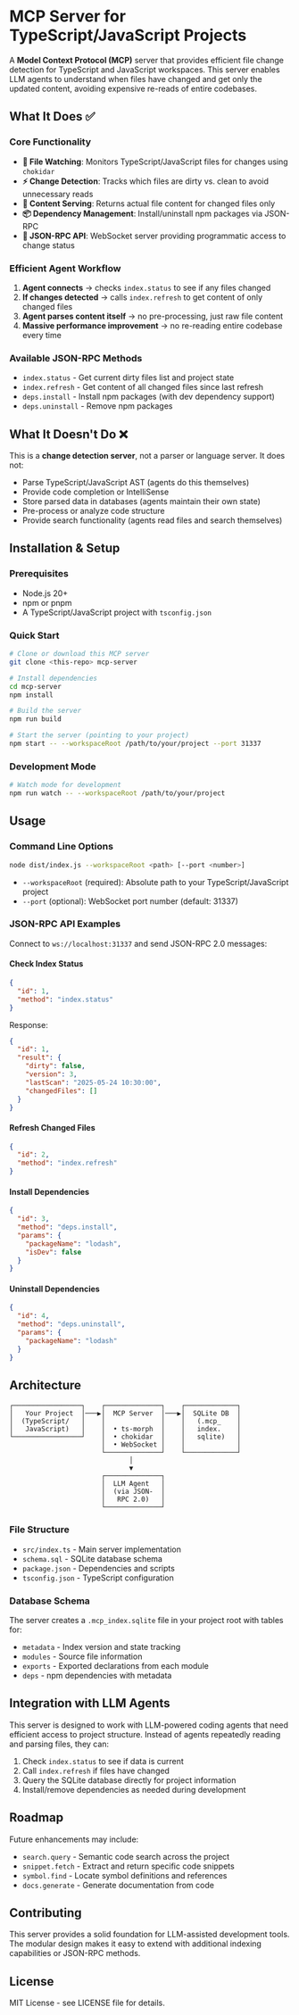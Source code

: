 # MCP Server for TypeScript/JavaScript Projects

A **Model Context Protocol (MCP)** server that provides efficient file change detection for TypeScript and JavaScript workspaces. This server enables LLM agents to understand when files have changed and get only the updated content, avoiding expensive re-reads of entire codebases.

## What It Does ✅

### Core Functionality
- **📂 File Watching**: Monitors TypeScript/JavaScript files for changes using `chokidar`
- **⚡ Change Detection**: Tracks which files are dirty vs. clean to avoid unnecessary reads
- **📄 Content Serving**: Returns actual file content for changed files only
- **📦 Dependency Management**: Install/uninstall npm packages via JSON-RPC
- **🔌 JSON-RPC API**: WebSocket server providing programmatic access to change status

### Efficient Agent Workflow
1. **Agent connects** → checks `index.status` to see if any files changed
2. **If changes detected** → calls `index.refresh` to get content of only changed files
3. **Agent parses content itself** → no pre-processing, just raw file content
4. **Massive performance improvement** → no re-reading entire codebase every time

### Available JSON-RPC Methods
- `index.status` - Get current dirty files list and project state
- `index.refresh` - Get content of all changed files since last refresh
- `deps.install` - Install npm packages (with dev dependency support)
- `deps.uninstall` - Remove npm packages

## What It Doesn't Do ❌

This is a **change detection server**, not a parser or language server. It does not:
- Parse TypeScript/JavaScript AST (agents do this themselves)
- Provide code completion or IntelliSense
- Store parsed data in databases (agents maintain their own state)
- Pre-process or analyze code structure
- Provide search functionality (agents read files and search themselves)

## Installation & Setup

### Prerequisites
- Node.js 20+
- npm or pnpm
- A TypeScript/JavaScript project with `tsconfig.json`

### Quick Start
```bash
# Clone or download this MCP server
git clone <this-repo> mcp-server

# Install dependencies
cd mcp-server
npm install

# Build the server
npm run build

# Start the server (pointing to your project)
npm start -- --workspaceRoot /path/to/your/project --port 31337
```

### Development Mode
```bash
# Watch mode for development
npm run watch -- --workspaceRoot /path/to/your/project
```

## Usage

### Command Line Options
```bash
node dist/index.js --workspaceRoot <path> [--port <number>]
```

- `--workspaceRoot` (required): Absolute path to your TypeScript/JavaScript project
- `--port` (optional): WebSocket port number (default: 31337)

### JSON-RPC API Examples

Connect to `ws://localhost:31337` and send JSON-RPC 2.0 messages:

#### Check Index Status
```json
{
  "id": 1,
  "method": "index.status"
}
```

Response:
```json
{
  "id": 1,
  "result": {
    "dirty": false,
    "version": 3,
    "lastScan": "2025-05-24 10:30:00",
    "changedFiles": []
  }
}
```

#### Refresh Changed Files
```json
{
  "id": 2,
  "method": "index.refresh"
}
```

#### Install Dependencies
```json
{
  "id": 3,
  "method": "deps.install",
  "params": {
    "packageName": "lodash",
    "isDev": false
  }
}
```

#### Uninstall Dependencies
```json
{
  "id": 4,
  "method": "deps.uninstall", 
  "params": {
    "packageName": "lodash"
  }
}
```

## Architecture

```
┌─────────────────┐    ┌──────────────┐    ┌─────────────┐
│   Your Project  │───▶│  MCP Server  │───▶│  SQLite DB  │
│  (TypeScript/   │    │              │    │   (.mcp_    │
│   JavaScript)   │    │  • ts-morph  │    │   index.    │
└─────────────────┘    │  • chokidar  │    │   sqlite)   │
                       │  • WebSocket │    │             │
                       └──────────────┘    └─────────────┘
                              │
                              ▼
                       ┌──────────────┐
                       │  LLM Agent   │
                       │  (via JSON-  │
                       │   RPC 2.0)   │
                       └──────────────┘
```

### File Structure
- `src/index.ts` - Main server implementation
- `schema.sql` - SQLite database schema  
- `package.json` - Dependencies and scripts
- `tsconfig.json` - TypeScript configuration

### Database Schema
The server creates a `.mcp_index.sqlite` file in your project root with tables for:
- `metadata` - Index version and state tracking
- `modules` - Source file information  
- `exports` - Exported declarations from each module
- `deps` - npm dependencies with metadata

## Integration with LLM Agents

This server is designed to work with LLM-powered coding agents that need efficient access to project structure. Instead of agents repeatedly reading and parsing files, they can:

1. Check `index.status` to see if data is current
2. Call `index.refresh` if files have changed  
3. Query the SQLite database directly for project information
4. Install/remove dependencies as needed during development

## Roadmap

Future enhancements may include:
- `search.query` - Semantic code search across the project
- `snippet.fetch` - Extract and return specific code snippets
- `symbol.find` - Locate symbol definitions and references
- `docs.generate` - Generate documentation from code

## Contributing

This server provides a solid foundation for LLM-assisted development tools. The modular design makes it easy to extend with additional indexing capabilities or JSON-RPC methods.

## License

MIT License - see LICENSE file for details.